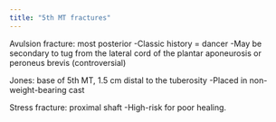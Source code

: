 ```yaml
---
title: "5th MT fractures"
---
```

Avulsion fracture: most posterior
-Classic history = dancer
-May be secondary to tug from the lateral cord of the plantar aponeurosis or peroneus brevis (controversial)

Jones: base of 5th MT, 1.5 cm distal to the tuberosity
-Placed in non-weight-bearing cast

Stress fracture: proximal shaft
-High-risk for poor healing.


